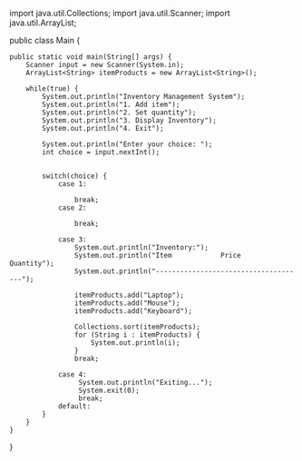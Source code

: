 import java.util.Collections;
import java.util.Scanner;
import java.util.ArrayList;

public class Main {

    public static void main(String[] args) {
        Scanner input = new Scanner(System.in);
        ArrayList<String> itemProducts = new ArrayList<String>();

        while(true) {
            System.out.println("Inventory Management System");
            System.out.println("1. Add item");
            System.out.println("2. Set quantity");
            System.out.println("3. Display Inventory");
            System.out.println("4. Exit");

            System.out.println("Enter your choice: ");
            int choice = input.nextInt();


            switch(choice) {
                case 1:

                    break;
                case 2:

                    break;

                case 3:
                    System.out.println("Inventory:");
                    System.out.println("Item            Price       Quantity");
                    System.out.println("-------------------------------------");

                    itemProducts.add("Laptop");
                    itemProducts.add("Mouse");
                    itemProducts.add("Keyboard");

                    Collections.sort(itemProducts);
                    for (String i : itemProducts) {
                        System.out.println(i);
                    }
                    break;

                case 4:
                     System.out.println("Exiting...");
                     System.exit(0);
                     break;
                default:
            }
        }
    }
}
